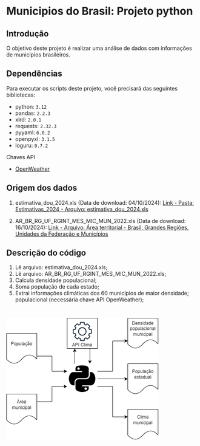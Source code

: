 # Municipios do Brasil: Projeto python


## Introdução

O objetivo deste projeto é realizar uma análise de dados com informações de municipios brasileiros.


## Dependências

Para executar os scripts deste projeto, você precisará das seguintes bibliotecas:

* python: `3.12`
* pandas: `2.2.3`
* xlrd: `2.0.1`
* requests: `2.32.3`
* pyyaml: `6.0.2`
* openpyxl: `3.1.5`
* loguru: `0.7.2`

Chaves API

* [OpenWeather](https://openweathermap.org/)


## Origem dos dados

1. estimativa_dou_2024.xls (Data de download: 04/10/2024): [Link - Pasta: Estimativas_2024 - Arquivo: estimativa_dou_2024.xls](https://www.ibge.gov.br/estatisticas/sociais/populacao/9103-estimativas-de-populacao.html?=&t=downloads)

2. AR_BR_RG_UF_RGINT_MES_MIC_MUN_2022.xls (Data de download: 16/10/2024): [Link - Arquivo: Área territorial - Brasil, Grandes Regiões, Unidades da Federação e Municípios](https://www.ibge.gov.br/geociencias/organizacao-do-territorio/estrutura-territorial/15761-areas-dos-municipios.html)


## Descrição do código

1) Lê arquivo: estimativa_dou_2024.xls;
2) Lê arquivo: AR_BR_RG_UF_RGINT_MES_MIC_MUN_2022.xls;
3) Calcula densidade populacional;
4) Soma população de cada estado;
5) Extrai informações climáticas dos 60 municípios de maior densidade; populacional (necessária chave API OpenWeather);

# ![Fluxo de dados](https://github.com/Bergsmf/municipios_brasil/blob/main/municipios.png?raw=true)